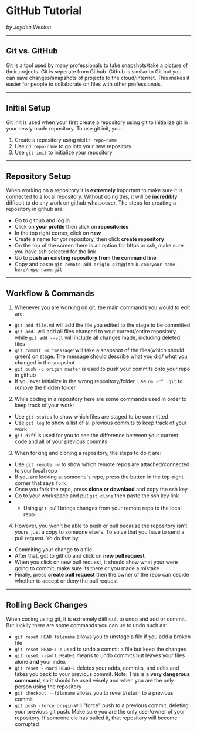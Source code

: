 # GitHub Tutorial

 _by Jayden Weston_

---
## Git vs. GitHub
Git is a tool used by many professionals to take snapshots/take a picture of their projects. Git is seperate from Github. Github is similar to Git but you can save changes/snapshots of projects to the cloud/internet. This makes it easier for people to collaborate on files with other professionals. 

---
## Initial Setup
Git init is used when your first create a repository using git to initialize git in your newly made repository.
To use git init, you:
1. Create a repository using `mkdir repo-name`
2. Use `cd repo-name` to go into your new repository
3. Use `git init` to initialize your repository

---
## Repository Setup
When working on a repository it is **extremely** important to make sure it is connected to a local repository. Without doing this, it will be **incredibly** difficult to do any work on github whatsoever. The steps for creating a repository in github are:
* Go to github and log in 
* Click on **your profile** then click on **repositories**
* In the top right corner, click on **new**
* Create a name for yor repository, then click **create repository**
* On the top of the screen there is an option for https or ssh, make sure you have ssh selected for the link
* Go to **push an existing repository from the command line**
* Copy and paste `git remote add origin git@github.com:your-name-here/repo-name.git`

---
## Workflow & Commands
1. Whenever you are working on git, the main commands you would to edit are:
* `git add file.md` will add the file you edited to the stage to be committed
* `git add.` will add all files changed to your current/entire repository, while `git add --all` will include all changes made, including deleted files
* `git commit -m "message"`will take a snapshot of the files(which should green) on stage. The message should describe what you did/ whqt you changed in the snapshot 
* `git push -u origin master` is used to push your commits onto your repo in github
* If you ever initialize in the wrong repository/folder, use `rm -rf .git` to remove the hidden folder

2. While coding in a repository here are some commands used in order to keep track of your work:
* Use `git status` to show which files are staged to be committed
* Use `git log` to show a list of all previous commits to keep track of your work
* `git diff` is used for you to see the difference between your current code and all of your previous commits

3. When forking and cloning a repository, the steps to do it are:
* Use `git remote -v` to show which remote repos are attached/connected to your local repo
* If you are looking at someone's repo, press the button in the top-right corner that says `fork`
* Once you fork the repo, press **clone or downlaod** and copy the ssh key
* Go to your workspace and put `git clone` then paste the ssh key link
* * Using `git pull`brings changes from your remote repo to the local repo

4. However, you won't be able to push or pull because the repository isn't yours, just a copy to someone else's. To solve that you have to send a pull request. Yo do that by:
* Commiting your change to a file
*   After that, got to github and click on **new pull request** 
*   When you click on new pull request, it should show what your were going to commit, make sure its there or you made a mistake
*   Finally, press **create pull request** then the owner of the repo can decide whether to accept or deny the pull request

---
## Rolling Back Changes
When coding using git, it is extremely diifficult to undo and add or commit. But luckily there are some commands you can ue to undo such as:
* `git reset HEAD filename` allows you to unstage a file if you add a broken file
* `git reset HEAD~1` is used to undo a commit a file but keep the changes 
* `git reset --soft HEAD~1` means to undo commits but leaves your files alone **and** your index
* `git reset --hard HEAD~1` deletes your adds, commits, and edits and takes you back to your previous commit. Note: This is a **very dangerous command**, so it should be used wisely and when you are the only person using the repository
* `git checkout --filename` allows you to revert/return to a previous commit 
* `git push -force origin` will "force" push to a previous commit, deleting your previous git push. Make sure you are the only user/owner of your repository. If someone ele has pulled it, that repository will become corrupted
